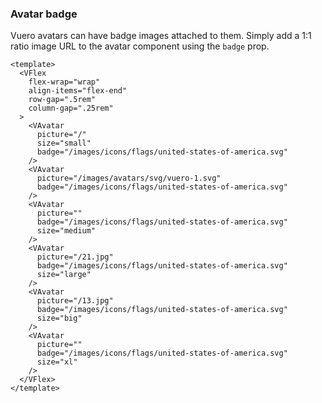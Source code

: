 ### Avatar badge

Vuero avatars can have badge images attached to them.
Simply add a 1:1 ratio image URL to the avatar component using the `badge` prop.

<!--code-->

```vue
<template>
  <VFlex
    flex-wrap="wrap"
    align-items="flex-end"
    row-gap=".5rem"
    column-gap=".25rem"
  >
    <VAvatar
      picture="/"
      size="small"
      badge="/images/icons/flags/united-states-of-america.svg"
    />
    <VAvatar
      picture="/images/avatars/svg/vuero-1.svg"
      badge="/images/icons/flags/united-states-of-america.svg"
    />
    <VAvatar
      picture=""
      badge="/images/icons/flags/united-states-of-america.svg"
      size="medium"
    />
    <VAvatar
      picture="/21.jpg"
      badge="/images/icons/flags/united-states-of-america.svg"
      size="large"
    />
    <VAvatar
      picture="/13.jpg"
      badge="/images/icons/flags/united-states-of-america.svg"
      size="big"
    />
    <VAvatar
      picture=""
      badge="/images/icons/flags/united-states-of-america.svg"
      size="xl"
    />
  </VFlex>
</template>
```

<!--/code-->

<!--example-->
<VFlex flex-wrap="wrap" align-items="flex-end" row-gap=".5rem" column-gap=".25rem">
  <VAvatar picture="/" size="small" badge="/images/icons/flags/united-states-of-america.svg" />
  <VAvatar picture="/images/avatars/svg/vuero-1.svg" badge="/images/icons/flags/united-states-of-america.svg" />
  <VAvatar picture="" badge="/images/icons/flags/united-states-of-america.svg" size="medium" />
  <VAvatar picture="/21.jpg" badge="/images/icons/flags/united-states-of-america.svg" size="large" />
  <VAvatar picture="/13.jpg" badge="/images/icons/flags/united-states-of-america.svg" size="big" />
  <VAvatar picture="" badge="/images/icons/flags/united-states-of-america.svg" size="xl" />
</VFlex>

<!--/example-->
